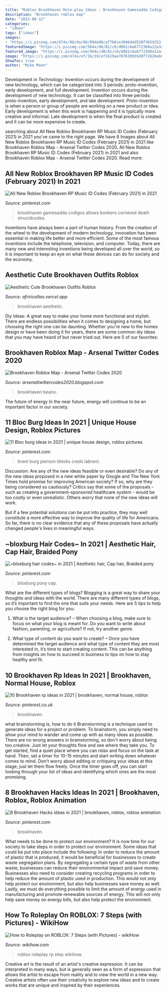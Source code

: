 ```yaml
---
title: "Roblox Brookhaven Role-play Ideas : Brookhaven Gamesadda Codigos Allows Bonkers Cornered Death Strucidcodes"
description: "Brookhaven roblox map"
date: "2023-08-12"
categories:
- "ideas"
tags: ["ideas"]
images:
- "https://i.pinimg.com/474x/99/da/96/99da96caf7b8ce384644d528f365d253.jpg"
featuredImage: "https://i.pinimg.com/564x/d0/81/c6/d081c6a6772360a12a3af315a778c6ee.jpg"
featured_image: "https://i.pinimg.com/564x/d0/81/c6/d081c6a6772360a12a3af315a778c6ee.jpg"
image: "https://i.pinimg.com/474x/ef/16/19/ef1619ae7876305b5d8f72626eb89400.jpg"
ShowToc: true
author: "Mike Moen"
---
```



Development in Technology: Invention occurs during the development of new technology, which can be categorized into 3 periods: proto-invention, early development, and full development.
Invention occurs during the development of new technology. It can be classified into three periods: proto-invention, early development, and late development. Proto-invention is when a person or group of people are working on a new product or idea. Early development is when this work is happening and it is typically more creative and informal. Late development is when the final product is created and it can be more expensive to create.

	

		
searching about All New Roblox Brookhaven RP Music ID Codes (February 2021) in 2021 you've came to the right page. We have 8 Images about All New Roblox Brookhaven RP Music ID Codes (February 2021) in 2021 like Brookhaven Roblox Map - Arsenal Twitter Codes 2020, All New Roblox Brookhaven RP Music ID Codes (February 2021) in 2021 and also Brookhaven Roblox Map - Arsenal Twitter Codes 2020. Read more:
		
    
## All New Roblox Brookhaven RP Music ID Codes (February 2021) In 2021

<img loading=lazy src="https://i.pinimg.com/originals/8e/7c/bb/8e7cbb59a408d724b12d47297994f93c.jpg" onerror="this.onerror=null;this.src='https://tse4.mm.bing.net/th?id=OIP.hUgj0WKqEGVN6KwC6-lnfgHaEK&amp;pid=15.1';" alt="All New Roblox Brookhaven RP Music ID Codes (February 2021) in 2021">

_Source: pinterest.com_

>brookhaven gamesadda codigos allows bonkers cornered death strucidcodes. 

	

Inventions have always been a part of human history. From the creation of the wheel to the development of modern technology, innovation has been essential in making life better and more efficient. Some of the most famous inventions include the telephone, television, and computer. Today, there are many new and interesting inventions being developed all over the world, so it is important to keep an eye on what these devices can do for society and the economy.

    
## Aesthetic Cute Brookhaven Outfits Roblox

<img loading=lazy src="https://i.pinimg.com/564x/d0/81/c6/d081c6a6772360a12a3af315a778c6ee.jpg" onerror="this.onerror=null;this.src='https://tse4.mm.bing.net/th?id=OIP.RQmMNfQKIxbqXgm8KE9oRQHaFj&amp;pid=15.1';" alt="Aesthetic Cute Brookhaven Outfits Roblox">

_Source: afriricellao.vercel.app_

>brookhaven aesthetic. 

	

Diy Ideas: A great way to make your home more functional and stylish. There are endless possibilities when it comes to designing a home, but choosing the right one can be daunting. Whether you're new to the homes design or have been doing it for years, there are some common diy ideas that you may have heard of but never tried out. Here are 5 of our favorites: 

    
## Brookhaven Roblox Map - Arsenal Twitter Codes 2020

<img loading=lazy src="https://pbs.twimg.com/media/EXH4R9qVAAAGw5e.png" onerror="this.onerror=null;this.src='https://tse4.mm.bing.net/th?id=OIP.F_Eb6C7onnx8F0ba-H8-6QHaHa&amp;pid=15.1';" alt="Brookhaven Roblox Map - Arsenal Twitter Codes 2020">

_Source: arsenaltwittercodes2020.blogspot.com_

>brookhaven beano. 

	

The future of energy
In the near future, energy will continue to be an important factor in our society.

    
## 11 Bloc Burg Ideas In 2021 | Unique House Design, Roblox Pictures

<img loading=lazy src="https://i.pinimg.com/474x/ef/16/19/ef1619ae7876305b5d8f72626eb89400.jpg" onerror="this.onerror=null;this.src='https://tse2.mm.bing.net/th?id=OIP.ksgRWAMVp9mEEkoqcy4XfAAAAA&amp;pid=15.1';" alt="11 Bloc burg ideas in 2021 | unique house design, roblox pictures">

_Source: pinterest.com_

>brent burg pierson tiktoks creds labrant. 

	

Discussion: Are any of the new ideas feasible or even desirable?
Do any of the new ideas proposed in a new white paper by Google and The New York Times hold promise for improving American society? If so, why are they being considered so cautiously?
Critics say that some of the proposals - such as creating a government-sponsored healthcare system - would be too costly or even unrealistic. Others worry that none of the new ideas will work.

But if a few potential solutions can be put into practice, they may well constitute a more effective way to improve the quality of life for Americans. So far, there is no clear evidence that any of these proposals have actually changed people's lives in meaningful ways.

    
## ~bloxburg Hair Codes~ In 2021 | Aesthetic Hair, Cap Hair, Braided Pony

<img loading=lazy src="https://i.pinimg.com/736x/55/47/2d/55472df5d7c53c1b92b9c738300c7ced.jpg" onerror="this.onerror=null;this.src='https://tse4.mm.bing.net/th?id=OIP.j8blffvFrNuKbnN2zO5gWgHaEI&amp;pid=15.1';" alt="~bloxburg hair codes~ in 2021 | Aesthetic hair, Cap hair, Braided pony">

_Source: pinterest.com_

>bloxburg pony cap. 

	

What are the different types of blogs?
Blogging is a great way to share your thoughts and ideas with the world. There are many different types of blogs, so it’s important to find the one that suits your needs. Here are 5 tips to help you choose the right blog for you: 
1. What is the target audience? – When choosing a blog, make sure to focus on what your blog is meant for. Do you want to write about fashion, parenting, or agriculture? If not, try another genre. 

2. What type of content do you want to create? – Once you have determined the target audience and what type of content they are most interested in, it’s time to start creating content. This can be anything from insights on how to succeed in business to tips on how to stay healthy and fit. 


    
## 10 Brookhaven Rp Ideas In 2021 | Brookhaven, Normal House, Roblox

<img loading=lazy src="https://i.pinimg.com/474x/84/dd/1e/84dd1e91971d81a39149b0f3ee0d1a35.jpg" onerror="this.onerror=null;this.src='https://tse1.mm.bing.net/th?id=OIP.wZKhyUxzRUEjLSDnkWshMgAAAA&amp;pid=15.1';" alt="10 Brookhaven rp ideas in 2021 | brookhaven, normal house, roblox">

_Source: pinterest.co.uk_

>brookhaven. 

	

what brainstorming is, how to do it
Brainstorming is a technique used to generate ideas for a project or problem. To brainstorm, you simply need to allow your mind to wander and come up with as many ideas as possible. There are no wrong answers in brainstorming, so don't worry about being too creative. Just let your thoughts flow and see where they take you.
To get started, find a quiet place where you can relax and focus on the task at hand. Then, set a timer for 10-15 minutes and start writing down whatever comes to mind. Don't worry about editing or critiquing your ideas at this stage; just let them flow freely. Once the timer goes off, you can start looking through your list of ideas and identifying which ones are the most promising.

    
## 8 Brookhaven Hacks Ideas In 2021 | Brookhaven, Roblox, Roblox Animation

<img loading=lazy src="https://i.pinimg.com/474x/99/da/96/99da96caf7b8ce384644d528f365d253.jpg" onerror="this.onerror=null;this.src='https://tse1.mm.bing.net/th?id=OIP.StQNvsKubk8WgCStxBY7NQAAAA&amp;pid=15.1';" alt="8 Brookhaven Hacks ideas in 2021 | brookhaven, roblox, roblox animation">

_Source: pinterest.com_

>brookhaven. 

	

What needs to be done to protect our environment?
It is now time for our society to take steps in order to protect our environment. Some ideas that could be put into place include the following:
In order to reduce the amount of plastic that is produced, it would be beneficial for businesses to create waste segregation plans. By segregating a certain type of waste from other waste, businesses can reduce their environmental impact and save money. Businesses also need to consider creating recycling programs in order to help reduce the amount of plastic used in production. This would not only help protect our environment, but also help businesses save money as well. Lastly, we must do everything possible to limit the amount of energy used in manufacturing and promote renewable sources of energy. This will not only help save money on energy bills, but also help protect the environment.

    
## How To Roleplay On ROBLOX: 7 Steps (with Pictures) - WikiHow

<img loading=lazy src="https://www.wikihow.com/images/thumb/c/cf/Roleplay-(RP)-on-ROBLOX-Step-5.jpg/aid5557777-v4-728px-Roleplay-(RP)-on-ROBLOX-Step-5.jpg" onerror="this.onerror=null;this.src='https://tse2.mm.bing.net/th?id=OIP.qtn_27qMNgJjYzMp9xyJRwHaFm&amp;pid=15.1';" alt="How to Roleplay on ROBLOX: 7 Steps (with Pictures) - wikiHow">

_Source: wikihow.com_

>roblox roleplay rp step wikihow. 

	

Creative art is the result of an artist's creative expression. It can be interpreted in many ways, but is generally seen as a form of expression that allows the artist to escape from reality and to view the world in a new way. Creative artists often use their creativity to explore new ideas and to create works that are unique and inspired by their experiences.

